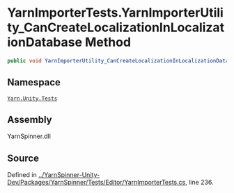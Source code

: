 # YarnImporterTests.YarnImporterUtility_CanCreateLocalizationInLocalizationDatabase Method


```csharp
public void YarnImporterUtility_CanCreateLocalizationInLocalizationDatabase()
```



## Namespace
[`Yarn.Unity.Tests`](/api/csharp/yarn.unity.tests/README.md)

## Assembly
YarnSpinner.dll

## Source
Defined in [../YarnSpinner-Unity-Dev/Packages/YarnSpinner/Tests/Editor/YarnImporterTests.cs](https://github.com/YarnSpinnerTool/YarnSpinner-Unity//blob/develop/Tests/Editor/YarnImporterTests.cs#L236), line 236.
